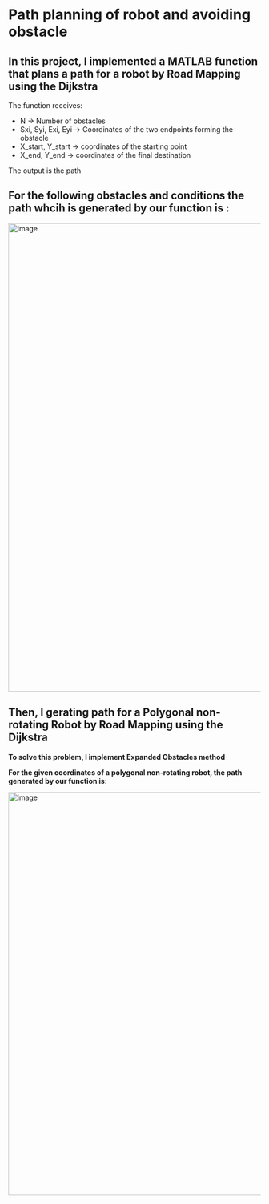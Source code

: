 # Path planning of robot and avoiding obstacle

## In this project, I implemented a MATLAB function that plans a path for a robot by Road Mapping using the Dijkstra

The function receives:

- N → Number of obstacles
- Sxi, Syi, Exi, Eyi → Coordinates of the two endpoints forming the obstacle
- X_start, Y_start  →  coordinates of the starting point
- X_end, Y_end  →  coordinates of the final destination

The output is the path 

## For the following obstacles and conditions the path whcih is generated by our function is : 

<img width="1342" height="936" alt="image" src="https://github.com/user-attachments/assets/84699967-0b90-4765-8f85-684d31921d64" />

## Then, I gerating path for a Polygonal non-rotating Robot by Road Mapping using the Dijkstra

**To solve this problem, I implement Expanded Obstacles method**

**For the given coordinates of a polygonal non-rotating robot, the path generated by our function is:**

<img width="1070" height="806" alt="image" src="https://github.com/user-attachments/assets/27bd328c-69dc-4360-9709-2e0fa6b63ecb" />





